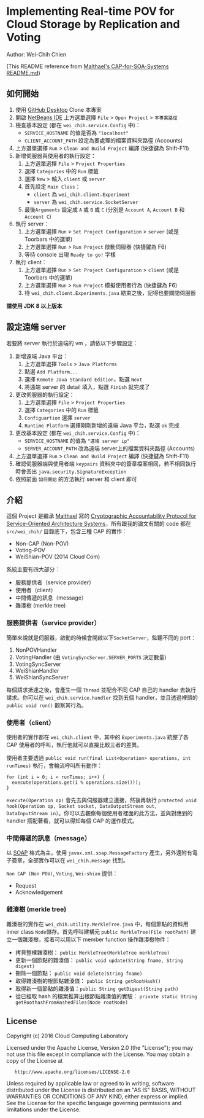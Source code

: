 # Implementing Real-time POV for Cloud Storage by Replication and Voting
Author: Wei-Chih Chien

(This README reference from [Malthael's CAP-for-SOA-Systems README.md](https://github.com/CloudComLab/CAP-for-SOA-Systems/blob/master/README.md))

## 如何開始
1. 使用 [GitHub Desktop](https://desktop.github.com) Clone 本專案
2. 開啟 [NetBeans IDE](https://netbeans.org) 上方選單選擇 `File` > `Open Project` > `本專案路徑`
3. 檢查基本設定 (都在 `wei_chih.service.Config` 中)：
    - `SERVICE_HOSTNAME` 的值是否為 `"localhost"`
    - `CLIENT_ACCOUNT_PATH` 設定為要處理的檔案資料夾路徑 (Accounts)
4. 上方選單選擇 `Run` > `Clean and Build Project` 編譯 (快捷鍵為 Shift-F11)
5. 新增伺服器與使用者的執行設定：
    1. 上方選單選擇 `File` > `Project Properties`
    2. 選擇 `Categories` 中的 `Run` 標籤
    3. 選擇 `New` > 輸入 `client` 或 `server`
    4. 首先設定 `Main Class`：
        * `client` 為 `wei_chih.client.Experiment`
        * `server` 為 `wei_chih.service.SocketServer`
    5. 最後`Arguments` 設定成 `A` 或 `B` 或 `C` (分別是 `Account A`, `Account B` 和 `Account C`)
6. 執行 server：
    1. 上方選單選擇 `Run` > `Set Project Configuration` > `server` (或是 Toorbars 中的選單)
    2. 上方選單選擇 `Run` > `Run Project` 啟動伺服器 (快捷鍵為 F6)
    3. 等待 console 出現 `Ready to go!` 字樣
7. 執行 client：
    1. 上方選單選擇 `Run` > `Set Project Configuration` > `client` (或是 Toorbars 中的選單)
    2. 上方選單選擇 `Run` > `Run Project` 模擬使用者行為 (快捷鍵為 F6)
    3. 待 `wei_chih.client.Experiments.java` 結束之後，記得也要關閉伺服器

**請使用 JDK 8 以上版本**

## 設定遠端 server
若要將 server 執行於遠端的 vm ，請依以下步驟設定：

1. 新增遠端 Java 平台：
    1. 上方選單選擇 `Tools` > `Java Platforms`
    2. 點選 `Add Platform...`
    3. 選擇 `Remote Java Standard Edition`，點選 `Next`
    3. 將遠端 server 的 detail 填入，點選 `Finish` 就完成了
2. 更改伺服器的執行設定：
    1. 上方選單選擇 `File` > `Project Properties`
    2. 選擇 `Categories` 中的 `Run` 標籤
    3. `Configuartion` 選擇 `server`
    4. `Runtime Platform` 選擇剛剛新增的遠端 Java 平台，點選 `ok` 完成
3. 更改基本設定 (都在 `wei_chih.service.Config` 中)：
    - `SERVICE_HOSTNAME` 的值為 `"遠端 server ip"`
    - `SERVER_ACCOUNT_PATH` 改為遠端 server上的檔案資料夾路徑 (Accounts)
4. 上方選單選擇 `Run` > `Clean and Build Project` 編譯 (快捷鍵為 Shift-F11)
5. 確認伺服器端與使用者端 `keypairs` 資料夾中的簽章檔案相同，若不相同執行時會丟出 `java.security.SignatureException`
6. 依照前面 `如何開始` 的方法執行 server 和 client 即可

## 介紹

這個 Project 是繼承 [Malthael](https://github.com/Malthael) 寫的 [Cryptographic Accountability Protocol for Service-Oriented Architecture Systems](https://github.com/CloudComLab/CAP-for-SOA-Systems)，所有跟我的論文有關的 code 都在 `src/wei_chih/` 目錄底下，包含三種 CAP 的實作：

* Non-CAP (Non-POV)
* Voting-POV
* WeiShian-POV (2014 Cloud Com)

系統主要有四大部分：

* 服務提供者（service provider）
* 使用者（client）
* 中間傳遞的訊息（message）
* 雜湊樹 (merkle tree)

### 服務提供者（service provider）

簡單來說就是伺服器，啟動的時候會開啟以下`SocketServer`，監聽不同的 port：

1. NonPOVHandler
2. VotingHandler (由 `VotingSyncServer.SERVER_PORTS` 決定數量)
3. VotingSyncServer
4. WeiShianHandler
5. WeiShianSyncServer

每個請求抵達之後，會產生一個 `Thread` 並配合不同 CAP 自己的 handler 去執行請求。你可以在 `wei_chih.service.handler` 找到五個 handler，並且透過裡頭的 `public void run()` 觀察其行為。

### 使用者（client）

使用者的實作都在 `wei_chih.client` 中，其中的 `Experiments.java` 統整了各 CAP 使用者的呼叫，執行他就可以直接比較三者的差異。

使用者主要透過 `public void run(final List<Operation> operations, int runTimes)` 執行，會輪流呼叫所有動作：

```
for (int i = 0; i < runTimes; i++) {
  execute(operations.get(i % operations.size()));
}
```

`execute(Operation op)` 會先去與伺服器建立連接，然後再執行 `protected void hook(Operation op, Socket socket, DataOutputStream out, DataInputStream in)`。你可以去觀察每個使用者裡面的此方法，並與對應到的 handler 搭配著看，就可以得知每個 CAP 的運作模式。

### 中間傳遞的訊息（message）

以 [SOAP](https://en.wikipedia.org/wiki/SOAP) 格式為主，使用 `javax.xml.soap.MessageFactory` 產生，另外還附有電子簽章，全部實作可以在 `wei_chih.message` 找到。

`Non CAP (Non POV)`, `Voting`, `Wei-shian` 提供：

* Request
* Acknowledgement

### 雜湊樹 (merkle tree)
雜湊樹的實作在 `wei_chih.utility.MerkleTree.java` 中，每個節點的資料用 inner class `Node`儲存。首先呼叫建構元 `public MerkleTree(File rootPath)` 建立一個雜湊樹，接者可以用以下 member function 操作雜湊樹物件：

- 拷貝整棵雜湊樹：  `public MerkleTree(MerkleTree merkleTree)`
- 更新一個節點的雜湊值： `public void update(String fname, String digest)`
- 刪除一個節點： `public void delete(String fname)`
- 取得雜湊樹的根節點雜湊值： `public String getRootHash()`
- 取得新一個節點的雜湊值：`public String getDigest(String path)`
- 從已經取 hash 的檔案推算出根節點雜湊值的實驗： `private static String getRoothashFromHashedFiles(Node rootNode)`


## License

   Copyright (c) 2016 Cloud Computing Laboratory

   Licensed under the Apache License, Version 2.0 (the "License");
   you may not use this file except in compliance with the License.
   You may obtain a copy of the License at

       http://www.apache.org/licenses/LICENSE-2.0

   Unless required by applicable law or agreed to in writing, software
   distributed under the License is distributed on an "AS IS" BASIS,
   WITHOUT WARRANTIES OR CONDITIONS OF ANY KIND, either express or implied.
   See the License for the specific language governing permissions and
   limitations under the License.

